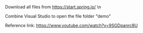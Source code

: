 Download all files from https://start.spring.io/  \n

Combine Visual Studio to open the file folder "demo"


Reference link: https://www.youtube.com/watch?v=9SGDpanrc8U
